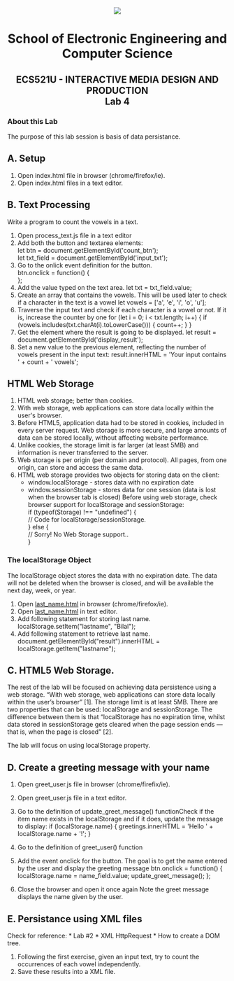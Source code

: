 <div align="center">
  <img src="https://www.qmul.ac.uk/blizard/media/blizard/images/logos/QMUL_White.png" />

# School of Electronic Engineering and Computer  Science

## ECS521U - INTERACTIVE MEDIA DESIGN AND PRODUCTION</br>Lab 4
</div>

### About this Lab
The purpose of this lab session is basis of data persistance.

## A. Setup
1. Open index.html file in browser (chrome/firefox/ie).
2. Open index.html files in a text editor.

## B. Text Processing
Write a program to count the vowels in a text.

1. Open process_text.js file in a text editor
2. Add both the button and textarea elements: <br/>
    let btn = document.getElementById('count_btn'); <br/>
    let txt_field = document.getElementById('input_txt'); <br/>
3. Go to the onlick event definition for the button. <br/>
    btn.onclick = function() { <br/>
    };
4. Add the value typed on the text area.
    let txt = txt_field.value;
5. Create an array that contains the vowels. This will be used later to check if a character in the text is a vowel 
    let vowels = ['a', 'e', 'i', 'o', 'u'];
6. Traverse the input text and check if each character is a vowel or not. If it is, increase the counter by one 
    for (let i = 0; i < txt.length; i++) {
    if (vowels.includes(txt.charAt(i).toLowerCase())) {
    count++;
    }
    }
7. Get the element where the result is going to be displayed. 
    let result = document.getElementById('display_result');
8. Set a new value to the previous element, reflecting the number of vowels present in the input text: 
    result.innerHTML = 'Your input contains ' + count + ' vowels';

## HTML Web Storage
1. HTML web storage; better than cookies.
2. With web storage, web applications can store data locally within the user's browser.
3. Before HTML5, application data had to be stored in cookies, included in every server request. Web storage is more secure, and large amounts of data can be stored locally, without affecting website performance.
4. Unlike cookies, the storage limit is far larger (at least 5MB) and information is never transferred to the server.
5. Web storage is per origin (per domain and protocol). All pages, from one origin, can store and access the same data.
6. HTML web storage provides two objects for storing data on the client:
    * window.localStorage - stores data with no expiration date
    * window.sessionStorage - stores data for one session (data is lost when the browser tab is closed)
Before using web storage, check browser support for localStorage and sessionStorage: <br/>
if (typeof(Storage) !== "undefined") { <br/>
  // Code for localStorage/sessionStorage. <br/>
} else { <br/>
  // Sorry! No Web Storage support.. <br/>
} <br/>

### The localStorage Object
The localStorage object stores the data with no expiration date. The data will not be deleted when the browser is closed, and will be available the next day, week, or year.
1. Open [last_name.html](https://github.com/expertofvision/ECS521-Interactive-Media-Design-and-Production-Labs-Work-FALL-2020-/blob/master/lab-04/last_name.html) in browser (chrome/firefox/ie).
2. Open [last_name.html](https://github.com/expertofvision/ECS521-Interactive-Media-Design-and-Production-Labs-Work-FALL-2020-/blob/master/lab-04/last_name.html) in text editor.
3. Add following statement for storing last name. <br/>
    localStorage.setItem("lastname", "Bilal"); <br/>
4. Add following statement to retrieve last name. <br/>
    document.getElementById("result").innerHTML = localStorage.getItem("lastname"); <br/>




## C. HTML5 Web Storage.

The rest of the lab will be focused on achieving data persistence using a web storage. 
“With web storage, web applications can store data locally within the user’s browser” [1]. The storage limit is at least 5MB. There
are two properties that can be used: localStorage and sessionStorage. The difference between them is that “localStorage
has no expiration time, whilst data stored in sessionStorage gets cleared when the page session ends — that is, when the page
is closed” [2].

The lab will focus on using localStorage property.

## D. Create a greeting message with your name
1. Open greet_user.js file in browser (chrome/firefix/ie).
2. Open greet_user.js file in a text editor.
3. Go to the definition of update_greet_message() functionCheck if the item name exists in the localStorage and if it does, update the message to display: 
    if (localStorage.name) {
    greetings.innerHTML = 'Hello ' + localStorage.name + '!';
    }

4. Go to the definition of greet_user() function
5. Add the event onclick for the button. The goal is to get the name entered by the user and display the greeting message 
    btn.onclick = function() {
    localStorage.name = name_field.value;
    update_greet_message();
    };
6. Close the browser and open it once again
Note the greet message displays the name given by the user.

## E. Persistance using XML files 
Check for reference: * Lab #2 * XML HttpRequest * How to create a DOM tree. 
1. Following the first exercise, given an input text, try to count the occurrences of each vowel independently.
2. Save these results into a XML file.










